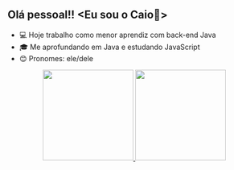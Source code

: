 ## Olá pessoal!!  <Eu sou o Caio👋>


- :computer: Hoje trabalho como menor aprendiz com back-end Java
- :mortar_board: Me aprofundando em Java e estudando JavaScript
- :blush: Pronomes: ele/dele 

<div align="center">
  <a href="https://github.com/Piposo745">
  <img height="180em" src="https://github-readme-stats.vercel.app/api?username=Piposo745&show_icons=true&theme=dark&include_all_commits=true&count_private=true"/>
  <img height="180em" src="https://github-readme-stats.vercel.app/api/top-langs/?username=Piposo745&layout=compact&langs_count=7&theme=dark"/>
</div>


